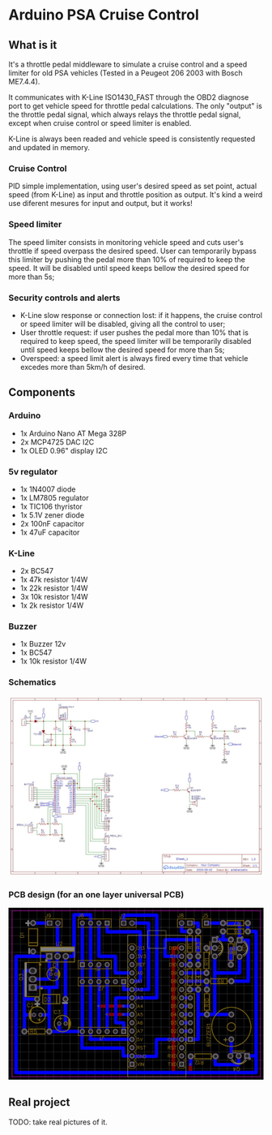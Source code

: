 # Arduino PSA Cruise Control

## What is it
It's a throttle pedal middleware to simulate a cruise control and a speed limiter for old PSA vehicles (Tested in a Peugeot 206 2003 with Bosch ME7.4.4).

It communicates with K-Line ISO1430_FAST through the OBD2 diagnose port to get vehicle speed for throttle pedal calculations. The only "output" is the throttle pedal signal, which always relays the throttle pedal signal, except when cruise control or speed limiter is enabled.

K-Line is always been readed and vehicle speed is consistently requested and updated in memory.

### Cruise Control
PID simple implementation, using user's desired speed as set point, actual speed (from K-Line) as input and throttle position as output. It's kind a weird use diferent mesures for input and output, but it works!

### Speed limiter
The speed limiter consists in monitoring vehicle speed and cuts user's throttle if speed overpass the desired speed. User can temporarily bypass this limiter by pushing the pedal more than 10% of required to keep the speed. It will be disabled until speed keeps bellow the desired speed for more than 5s;

### Security controls and alerts
* K-Line slow response or connection lost: if it happens, the cruise control or speed limiter will be disabled, giving all the control to user;
* User throttle request: if user pushes the pedal more than 10% that is required to keep speed, the speed limiter will be temporarily disabled until speed keeps bellow the desired speed for more than 5s;
* Overspeed: a speed limit alert is always fired every time that vehicle excedes more than 5km/h of desired. 

## Components
### Arduino
- 1x Arduino Nano AT Mega 328P
- 2x MCP4725 DAC I2C
- 1x OLED 0.96" display I2C

### 5v regulator
- 1x 1N4007 diode
- 1x LM7805 regulator
- 1x TIC106 thyristor
- 1x 5.1V zener diode
- 2x 100nF capacitor
- 1x 47uF capacitor

### K-Line
- 2x BC547
- 1x 47k resistor 1/4W
- 1x 22k resistor 1/4W
- 3x 10k resistor 1/4W
- 1x 2k resistor 1/4W

### Buzzer
- 1x Buzzer 12v
- 1x BC547
- 1x 10k resistor 1/4W

### Schematics
![schematics](./docs/schematics.jpg)

### PCB design (for an one layer universal PCB)
![pbc](./docs/board-design.jpg)

## Real project
TODO: take real pictures of it.